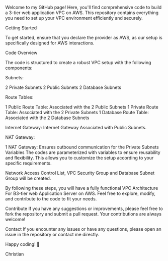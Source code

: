 Welcome to my GitHub page! Here, you'll find comprehensive code to build a 3-tier web application VPC on AWS. This repository contains everything you need to set up your VPC environment efficiently and securely.

Getting Started

To get started, ensure that you declare the provider as AWS, as our setup is specifically designed for AWS interactions.

Code Overview

The code is structured to create a robust VPC setup with the following components:

Subnets:

2 Private Subnets
2 Public Subnets
2 Database Subnets

Route Tables:

1 Public Route Table: Associated with the 2 Public Subnets
1 Private Route Table: Associated with the 2 Private Subnets
1 Database Route Table: Associated with the 2 Database Subnets

Internet Gateway:
Internet Gateway Associated with Public Subnets.

NAT Gateway:

1 NAT Gateway: Ensures outbound communication for the Private Subnets
Variables
The codes are parameterized with variables to ensure reusability and flexibility. This allows you to customize the setup according to your specific requirements.

Network Access Control List, VPC Security Group and Database Subnet Group will be created. 

By following these steps, you will have a fully functional VPC Architecture For B3-tier web Application Server on AWS. Feel free to explore, modify, and contribute to the code to fit your needs.

Contribute If you have any suggestions or improvements, please feel free to fork the repository and submit a pull request. Your contributions are always welcome!

Contact If you encounter any issues or have any questions, please open an issue in the repository or contact me directly.

Happy coding! 🚀

Christian
